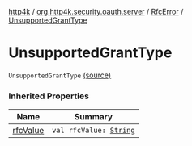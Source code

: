 [http4k](../../index.md) / [org.http4k.security.oauth.server](../index.md) / [RfcError](index.md) / [UnsupportedGrantType](./-unsupported-grant-type.md)

# UnsupportedGrantType

`UnsupportedGrantType` [(source)](https://github.com/http4k/http4k/blob/master/http4k-security-oauth/src/main/kotlin/org/http4k/security/oauth/server/OAuthError.kt#L18)

### Inherited Properties

| Name | Summary |
|---|---|
| [rfcValue](rfc-value.md) | `val rfcValue: `[`String`](https://kotlinlang.org/api/latest/jvm/stdlib/kotlin/-string/index.html) |
